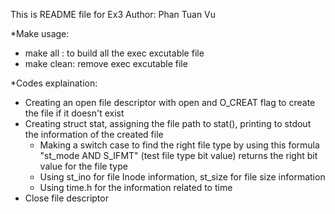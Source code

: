 This is README file for Ex3
Author: Phan Tuan Vu

*Make usage:
- make all : to build all the exec excutable file
- make clean: remove exec excutable file

*Codes explaination:
- Creating an open file descriptor with open and O_CREAT flag to create the file if it doesn't exist
- Creating struct stat, assigning the file path to stat(), printing to stdout the information of the created file
    + Making a switch case to find the right file type by using this formula 
    "st_mode AND S_IFMT" (test file type bit value) returns the right bit value for the file type
    + Using st_ino for file Inode information, st_size for file size information
    + Using time.h for the information related to time
- Close file descriptor 
